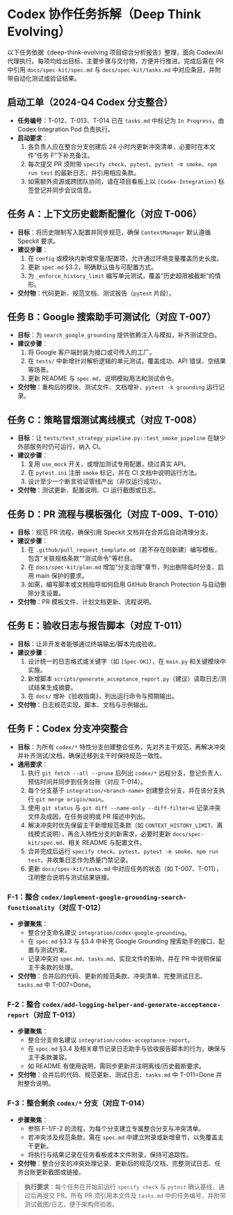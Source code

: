 # Codex 协作任务拆解（Deep Think Evolving）

以下任务依据《deep-think-evolving 项目综合分析报告》整理，面向 Codex/AI 代理执行。每项均给出目标、主要步骤与交付物，方便并行推进。完成后需在 PR 中引用 `docs/spec-kit/spec.md` 与 `docs/spec-kit/tasks.md` 中对应条目，并附带自动化测试或验证结果。

## 启动工单（2024-Q4 Codex 分支整合）

- **任务编号**：T-012、T-013、T-014 已在 `tasks.md` 中标记为 `In Progress`，由 Codex Integration Pod 负责执行。
- **启动要求**：
  1. 各负责人应在整合分支创建后 24 小时内更新冲突清单，必要时在本文件“任务 F”下补充备注。
  2. 每次提交 PR 须附带 `specify check`、`pytest`、`pytest -m smoke`、`npm run test` 的最新日志，并引用相应条款。
  3. 如需额外资源或跨团队协同，请在项目看板上以 `[Codex-Integration]` 标签登记并同步会议信息。


## 任务 A：上下文历史截断配置化（对应 T-006）
- **目标**：将历史限制写入配置并同步规范，确保 `ContextManager` 默认遵循 Speckit 要求。
- **建议步骤**：
  1. 在 `config` 或模块内新增常量/配置项，允许通过环境变量覆盖历史长度。
  2. 更新 `spec.md` §3.2，明确默认值与可配置方式。
  3. 为 `_enforce_history_limit` 编写单元测试，覆盖“历史超限被截断”的情形。
- **交付物**：代码更新、规范文档、测试报告（`pytest` 片段）。

## 任务 B：Google 搜索助手可测试化（对应 T-007）
- **目标**：为 `search_google_grounding` 提供依赖注入与模拟，补齐测试空白。
- **建议步骤**：
  1. 将 Google 客户端封装为接口或可传入的工厂。
  2. 在 `tests/` 中新增针对解析逻辑的单元测试，覆盖成功、API 错误、空结果等场景。
  3. 更新 README 与 `spec.md`，说明模拟用法和测试命令。
- **交付物**：重构后的模块、测试文件、文档增补、`pytest -k grounding` 运行记录。

## 任务 C：策略冒烟测试离线模式（对应 T-008）
- **目标**：让 `tests/test_strategy_pipeline.py::test_smoke_pipeline` 在缺少外部服务时仍可运行，纳入 CI。
- **建议步骤**：
  1. 复用 `use_mock` 开关，或增加测试专用配置，绕过真实 API。
  2. 在 `pytest.ini` 注册 `smoke` 标记，并在 CI 文档中说明运行方法。
  3. 设计至少一个断言验证管线产出（非仅运行成功）。
- **交付物**：测试更新、配置说明、CI 运行截图或日志。

## 任务 D：PR 流程与模板强化（对应 T-009、T-010）
- **目标**：规范 PR 流程，确保引用 Speckit 文档并在合并后自动清理分支。
- **建议步骤**：
  1. 在 `.github/pull_request_template.md`（若不存在则新建）编写模板，包含“关联规格条款”“测试命令”等栏目。
  2. 在 `docs/spec-kit/plan.md` 增加“分支治理”章节，列出删除临时分支、启用 main 保护的要求。
  3. 如需，编写脚本或文档指导如何启用 GitHub Branch Protection 与自动删除分支设置。
- **交付物**：PR 模板文件、计划文档更新、流程说明。

## 任务 E：验收日志与报告脚本（对应 T-011）
- **目标**：让非开发者能够通过终端输出/脚本完成验收。
- **建议步骤**：
  1. 设计统一的日志格式或关键字（如 `[Spec-OK]`），在 `main.py` 和关键模块中实施。
  2. 新增脚本 `scripts/generate_acceptance_report.py`（建议）读取日志/测试结果生成摘要。
  3. 在 `docs/` 增补《验收指南》，列出运行命令与预期输出。
- **交付物**：日志规范实现、脚本、文档与示例输出。

## 任务 F：Codex 分支冲突整合
- **目标**：为所有 `codex/*` 特性分支创建整合任务，先对齐主干规范，再解决冲突并补齐测试/文档，确保迁移到主干时保持规范一致性。
- **通用要求**：
  1. 执行 `git fetch --all --prune` 后列出 `codex/*` 远程分支，登记负责人、预估时间并同步到任务台账（对应 T-014）。
  2. 每个分支基于 `integration/<branch-name>` 创建整合分支，并在该分支执行 `git merge origin/main`。
  3. 使用 `git status` 与 `git diff --name-only --diff-filter=U` 记录冲突文件及成因，在任务说明或 PR 描述中列出。
  4. 解决冲突时优先保留主干新增规范条款（如 `CONTEXT_HISTORY_LIMIT`、离线模式说明），再合入特性分支的新需求，必要时更新 `docs/spec-kit/spec.md`、相关 README 与配置文件。
  5. 合并完成后运行 `specify check`、`pytest`、`pytest -m smoke`、`npm run test`，并收集日志作为质量门禁记录。
  6. 更新 `docs/spec-kit/tasks.md` 中对应任务的状态（如 T-007、T-011），注明整合说明与测试结果链接。

### F-1：整合 `codex/implement-google-grounding-search-functionality`（对应 T-012）
- **步骤聚焦**：
  - 整合分支命名建议 `integration/codex-google-grounding`。
  - 在 `spec.md` §3.3 与 §3.4 中补充 Google Grounding 搜索助手的接口、配置与测试约束。
  - 记录冲突对 `spec.md`、`tasks.md`、实现文件的影响，并在 PR 中说明保留主干条款的处理。
- **交付物**：合并后的代码、更新的规范条款、冲突清单、完整测试日志、`tasks.md` 中 T-007=Done。

### F-2：整合 `codex/add-logging-helper-and-generate-acceptance-report`（对应 T-013）
- **步骤聚焦**：
  - 整合分支命名建议 `integration/codex-acceptance-report`。
  - 在 `spec.md` §3.4 及相关章节记录日志助手与验收报告脚本的行为，确保与主干条款兼容。
  - 如 README 有使用说明，需同步更新并注明离线/历史截断要求。
- **交付物**：合并后的代码、规范更新、测试日志、`tasks.md` 中 T-011=Done 并附整合说明。

### F-3：整合剩余 `codex/*` 分支（对应 T-014）
- **步骤聚焦**：
  - 参照 F-1/F-2 的流程，为每个分支建立专属整合分支与冲突清单。
  - 若冲突涉及规范条款，需在 `spec.md` 中建立附录或新增章节，以免覆盖主干更新。
  - 将执行与结果记录在任务看板或本文件附录，保持可追踪性。
- **交付物**：整合分支的冲突处理记录、更新后的规范/文档、完整测试日志、任务台账更新截图或链接。

> **执行要求**：每个任务在开始前运行 `specify check` 与 `pytest` 确认基线，通过后再提交 PR。所有 PR 须引用本文件及 `tasks.md` 中的任务编号，并附带测试截图/日志，便于架构师验收。
